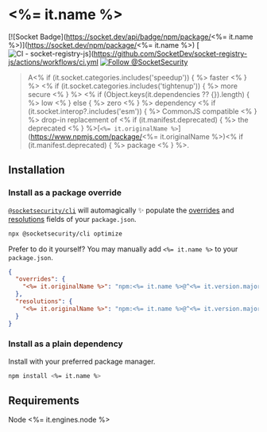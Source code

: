 # <%= it.name %>

[![Socket Badge](https://socket.dev/api/badge/npm/package/<%= it.name %>)](https://socket.dev/npm/package/<%= it.name %>)
[![CI - socket-registry-js](https://github.com/SocketDev/socket-registry-js/actions/workflows/ci.yml/badge.svg)](https://github.com/SocketDev/socket-registry-js/actions/workflows/ci.yml
[![Follow @SocketSecurity](https://img.shields.io/twitter/follow/SocketSecurity?style=social)](https://twitter.com/SocketSecurity)

>A<% if (it.socket.categories.includes('speedup')) { %> faster <% } %>
<% if (it.socket.categories.includes('tightenup')) { %> more secure <% } %>
<% if (Object.keys(it.dependencies ?? {}).length) { %> low <% } else { %> zero <% } %>
dependency <% if (it.socket.interop?.includes('esm')) { %> CommonJS compatible <% } %>
drop-in replacement of <% if (it.manifest.deprecated) { %> the deprecated <% } %>[`<%= it.originalName %>`](https://www.npmjs.com/package/<%= it.originalName %>)<% if (it.manifest.deprecated) { %> package <% } %>.

## Installation

### Install as a package override

[`@socketsecurity/cli`](https://www.npmjs.com/package/@socketsecurity/cli)
will automagically :sparkles: populate the
[overrides](https://docs.npmjs.com/cli/v9/configuring-npm/package-json#overrides)
and [resolutions](https://yarnpkg.com/configuration/manifest#resolutions) fields
of your `package.json`.

```sh
npx @socketsecurity/cli optimize
```

Prefer to do it yourself? You may manually add `<%= it.name %>`
to your `package.json`.

```json
{
  "overrides": {
    "<%= it.originalName %>": "npm:<%= it.name %>@^<%= it.version.major %>"
  },
  "resolutions": {
    "<%= it.originalName %>": "npm:<%= it.name %>@^<%= it.version.major %>"
  }
}
```

### Install as a plain dependency

Install with your preferred package manager.

```sh
npm install <%= it.name %>

```

## Requirements

Node <%= it.engines.node %>
